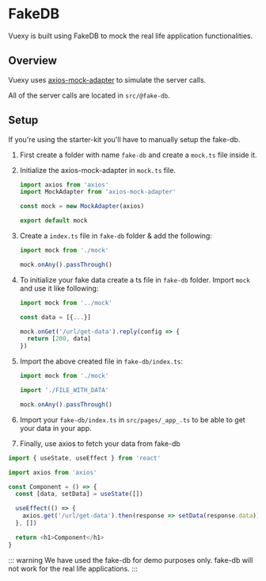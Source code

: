 # FakeDB

Vuexy is built using FakeDB to mock the real life application functionalities.

## Overview

Vuexy uses [axios-mock-adapter](https://github.com/ctimmerm/axios-mock-adapter) to simulate the server calls.

All of the server calls are located in `src/@fake-db`.

## Setup

If you're using the starter-kit you'll have to manually setup the fake-db.

1. First create a folder with name `fake-db` and create a `mock.ts` file inside it.
2. Initialize the axios-mock-adapter in `mock.ts` file.

   ```ts
   import axios from 'axios'
   import MockAdapter from 'axios-mock-adapter'

   const mock = new MockAdapter(axios)

   export default mock
   ```

3. Create a `index.ts` file in `fake-db` folder & add the following:

   ```ts
   import mock from './mock'

   mock.onAny().passThrough()
   ```

4. To initialize your fake data create a ts file in `fake-db` folder. Import `mock` and use it like following:

   ```ts
   import mock from '../mock'

   const data = [{...}]

   mock.onGet('/url/get-data').reply(config => {
     return [200, data]
   })
   ```

5. Import the above created file in `fake-db/index.ts`:

   ```ts
   import mock from './mock'

   import './FILE_WITH_DATA'

   mock.onAny().passThrough()
   ```

6. Import your `fake-db/index.ts` in `src/pages/_app_.ts` to be able to get your data in your app.

7. Finally, use axios to fetch your data from fake-db

```ts
import { useState, useEffect } from 'react'

import axios from 'axios'

const Component = () => {
  const [data, setData] = useState([])

  useEffect(() => {
    axios.get('/url/get-data').then(response => setData(response.data))
  }, [])

  return <h1>Component</h1>
}
```

::: warning
We have used the fake-db for demo purposes only. fake-db will not work for the real life applications.
:::
